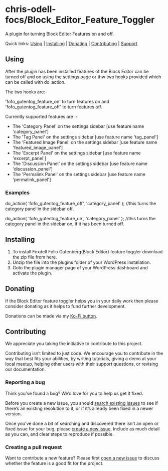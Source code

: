 chris-odell-focs/Block_Editor_Feature_Toggler
========================================

A plugin for turning Block Editor Features on and off.

Quick links: [Using](#using) | [Installing](#installing) | [Donating](#donating) | [Contributing](#contributing) | [Support](#support)

## Using

After the plugin has been installed features of the Block Editor can be turned off and on using the settings page
or thw two hooks provided which can be called with do_action.

The two hooks are:-

'fofo_gutentog_feature_on' to turn features on and
'fofo_gutentog_feature_off' to turn features off.

Currently supported features are :- 

 *  The 'Category Panel' on the settings sidebar [use feature name 'category_panel']
 *  The 'Tag Panel' on the settings sidebar [use feature name 'tag_panel']
 *  The 'Featured Image Panel' on the settings sidebar [use feature name 'featured_image_panel']
 *  The 'Excerpt Panel' on the settings sidebar [use feature name 'excerpt_panel']
 *  The 'Discussion Panel' on the settings sidebar [use feature name 'discussion_panel']
 *  The 'Permalink Panel' on the settings sidebar [use feature name 'permalink_panel']
 
### Examples

do_action( 'fofo_gutentog_feature_off', 'category_panel' ); //this turns the category panel in the sidebar off.

do_action( 'fofo_gutentog_feature_on', 'category_panel' ); //this turns the category panel in the sidebar on, if it has been turned off.

## Installing

1. To install Foxdell Folio Gutenberg(Block Editor) feature toggler download the zip file from here.
2. Unzip the file into the plugins folder of your WordPress installation.
3. Goto the plugin manager page of your WordPress dashboard and activate the plugin.

## Donating

If the Block Editor feature toggler helps you in your daily work then please consider donating as it helps to
fund further development.

Donations can be made via my [Ko-Fi button](https://ko-fi.com/chrisodell).

## Contributing

We appreciate you taking the initiative to contribute to this project.

Contributing isn’t limited to just code. We encourage you to contribute in the way that best fits your abilities, by writing tutorials, giving a demo at your local meetup, helping other users with their support questions, or revising our documentation.


### Reporting a bug

Think you’ve found a bug? We’d love for you to help us get it fixed.

Before you create a new issue, you should [search existing issues](https://github.com/chris-odell-focs/wp-cli-block-extensions/issues?q=label%3Abug%20) to see if there’s an existing resolution to it, or if it’s already been fixed in a newer version.

Once you’ve done a bit of searching and discovered there isn’t an open or fixed issue for your bug, please [create a new issue](https://github.com/chris-odell-focs/wp-cli-block-extensions/issues/new). Include as much detail as you can, and clear steps to reproduce if possible.

### Creating a pull request

Want to contribute a new feature? Please first [open a new issue](https://github.com/chris-odell-focs/wp-cli-block-extensions/issues/new) to discuss whether the feature is a good fit for the project.
